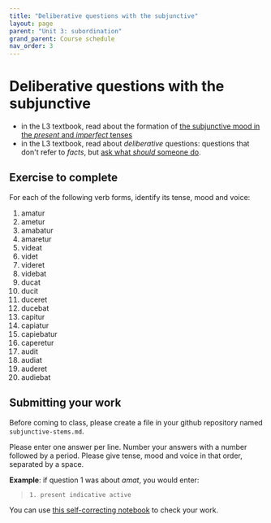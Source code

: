 ```yaml
---
title: "Deliberative questions with the subjunctive"
layout: page
parent: "Unit 3: subordination"
grand_parent: Course schedule
nav_order: 3
---
```




# Deliberative questions with the subjunctive

- in the L3 textbook, read about the formation of [the subjunctive mood in the *present* and *imperfect* tenses](https://lingualatina.github.io/textbook/presentation/07-subjunctive/)
- in the L3 textbook, read about *deliberative* questions: questions that don't refer to *facts*, but [ask what *should* someone do](https://lingualatina.github.io/textbook/presentation/05-questions/#deliberative-subjunctive).


## Exercise to complete

For each of the following verb forms, identify its tense, mood and voice:

1. amatur
1. ametur
1. amabatur
1. amaretur
1. videat
1. videt
1. videret
1. videbat
1. ducat
1. ducit
1. duceret
1. ducebat
1. capitur
1. capiatur
1. capiebatur
1. caperetur
1. audit
1. audiat
1. auderet
1. audiebat







## Submitting your work

Before coming to class, please create a file in your github repository named `subjunctive-stems.md`.

Please enter one answer per line. Number your answers with a number followed by a period.  Please give tense, mood and voice in that order, separated by a space.

**Example**:  if question 1 was about *amat*, you would enter:

> `1. present indicative active`

You can use [this self-correcting notebook](https://observablehq.com/@neelsmith/lingua-latina-legenda-unit-3-recognizing-subjunctive-form?collection=@neelsmith/l3) to check your work.

